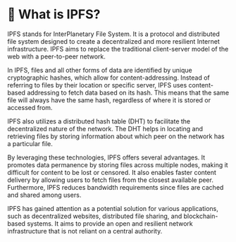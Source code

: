 # 📂 What is IPFS?

IPFS stands for InterPlanetary File System. It is a protocol and distributed file system designed to create a decentralized and more resilient Internet infrastructure. IPFS aims to replace the traditional client-server model of the web with a peer-to-peer network.

In IPFS, files and all other forms of data are identified by unique cryptographic hashes, which allow for content-addressing. Instead of referring to files by their location or specific server, IPFS uses content-based addressing to fetch data based on its hash. This means that the same file will always have the same hash, regardless of where it is stored or accessed from.

IPFS also utilizes a distributed hash table (DHT) to facilitate the decentralized nature of the network. The DHT helps in locating and retrieving files by storing information about which peer on the network has a particular file.

By leveraging these technologies, IPFS offers several advantages. It promotes data permanence by storing files across multiple nodes, making it difficult for content to be lost or censored. It also enables faster content delivery by allowing users to fetch files from the closest available peer. Furthermore, IPFS reduces bandwidth requirements since files are cached and shared among users.

IPFS has gained attention as a potential solution for various applications, such as decentralized websites, distributed file sharing, and blockchain-based systems. It aims to provide an open and resilient network infrastructure that is not reliant on a central authority.

###

###
